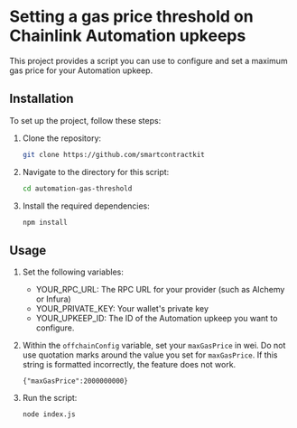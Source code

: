 # Setting a gas price threshold on Chainlink Automation upkeeps

This project provides a script you can use to configure and set a maximum gas price for your Automation upkeep.

## Installation
 
To set up the project, follow these steps:

1. Clone the repository:
   ```bash 
   git clone https://github.com/smartcontractkit
   ```
1. Navigate to the directory for this script:
   ```bash
   cd automation-gas-threshold
   ```
1. Install the required dependencies: 

   ```bash
   npm install
   ```

## Usage

1.  Set the following variables:

    - YOUR_RPC_URL: The RPC URL for your provider (such as Alchemy or Infura)
    - YOUR_PRIVATE_KEY: Your wallet's private key
    - YOUR_UPKEEP_ID: The ID of the Automation upkeep you want to configure.

1.  Within the `offchainConfig` variable, set your `maxGasPrice` in wei. Do not use
    quotation marks around the value you set for `maxGasPrice`. If this string
    is formatted incorrectly, the feature does not work.

    `{"maxGasPrice":2000000000}`

1. Run the script:
    ```bash
    node index.js
    ```
